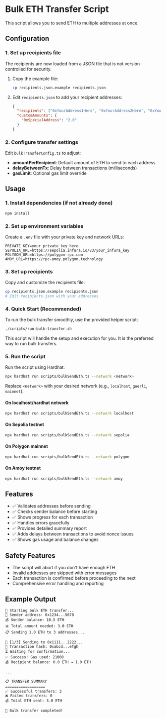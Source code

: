 # Bulk ETH Transfer Script

This script allows you to send ETH to multiple addresses at once.

## Configuration

### 1. Set up recipients file

The recipients are now loaded from a JSON file that is not version controlled for security.

1. Copy the example file:

   ```bash
   cp recipients.json.example recipients.json
   ```

2. Edit `recipients.json` to add your recipient addresses:

   ```json
   {
     "recipients": ["0xYourAddress1Here", "0xYourAddress2Here", "0xYourAddress3Here"],
     "customAmounts": {
       "0xSpecialAddress": "2.0"
     }
   }
   ```

### 2. Configure transfer settings

Edit `bulkTransferConfig.ts` to adjust:

- **amountPerRecipient**: Default amount of ETH to send to each address
- **delayBetweenTx**: Delay between transactions (milliseconds)
- **gasLimit**: Optional gas limit override

## Usage

### 1. Install dependencies (if not already done)

```bash
npm install
```

### 2. Set up environment variables

Create a `.env` file with your private key and network URLs:

```
PRIVATE_KEY=your_private_key_here
SEPOLIA_URL=https://sepolia.infura.io/v3/your_infura_key
POLYGON_URL=https://polygon-rpc.com
AMOY_URL=https://rpc-amoy.polygon.technology
```

### 3. Set up recipients

Copy and customize the recipients file:

```bash
cp recipients.json.example recipients.json
# Edit recipients.json with your addresses
```

### 4. Quick Start (Recommended)

To run the bulk transfer smoothly, use the provided helper script:

```bash
./scripts/run-bulk-transfer.sh
```

This script will handle the setup and execution for you. It is the preferred way to run bulk transfers.

### 5. Run the script

Run the script using Hardhat:

```bash
npx hardhat run scripts/bulkSendEth.ts --network <network>
```

Replace `<network>` with your desired network (e.g., `localhost`, `goerli`, `mainnet`).

#### On localhost/hardhat network

```bash
npx hardhat run scripts/bulkSendEth.ts --network localhost
```

#### On Sepolia testnet

```bash
npx hardhat run scripts/bulkSendEth.ts --network sepolia
```

#### On Polygon mainnet

```bash
npx hardhat run scripts/bulkSendEth.ts --network polygon
```

#### On Amoy testnet

```bash
npx hardhat run scripts/bulkSendEth.ts --network amoy
```

## Features

- ✅ Validates addresses before sending
- ✅ Checks sender balance before starting
- ✅ Shows progress for each transaction
- ✅ Handles errors gracefully
- ✅ Provides detailed summary report
- ✅ Adds delays between transactions to avoid nonce issues
- ✅ Shows gas usage and balance changes

## Safety Features

- The script will abort if you don't have enough ETH
- Invalid addresses are skipped with error messages
- Each transaction is confirmed before proceeding to the next
- Comprehensive error handling and reporting

## Example Output

```
🚀 Starting bulk ETH transfer...
📝 Sender address: 0x1234...5678
💰 Sender balance: 10.5 ETH
📊 Total amount needed: 3.0 ETH
📋 Sending 1.0 ETH to 3 addresses...

🔄 [1/3] Sending to 0x1111...2222...
📝 Transaction hash: 0xabcd...efgh
⏳ Waiting for confirmation...
✅ Success! Gas used: 21000
💰 Recipient balance: 0.0 ETH → 1.0 ETH

...

📋 TRANSFER SUMMARY
==================
✅ Successful transfers: 3
❌ Failed transfers: 0
💰 Total ETH sent: 3.0 ETH

🎉 Bulk transfer completed!
```
